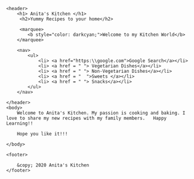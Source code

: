 <!DOCTYPE html>
    <header>
        <h1> Anita's Kitchen </h1>
         <h2>Yummy Recipes to your home</h2>
    
         <marquee>
            <b style="color: darkcyan;">Welcome to my Kitchen World</b> 
        </marquee>

        <nav>
            <ul>
                <li> <a href="https:\\google.com">Google Search</a></li>
                <li> <a href = " "> Vegetarian Dishes</a></li>
                <li> <a href = " "> Non-Vegetarian Dishes</a></li>
                <li> <a href = "  ">Sweets </a></li>
                <li> <a href = " "> Snacks</a></li>
            </ul>
        </nav>

    </header>
    <body>
        Welcome to Anita's Kitchen. My passion is cooking and baking. I love to share my new recipes with my family members.   Happy Learning!!

        Hope you like it!!!

    </body>

    <footer>
        
        &copy; 2020 Anita's Kitchen
    </footer>
</html>
